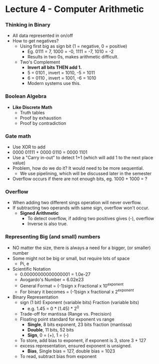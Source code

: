 # Lecture 4 - Computer Arithmetic

### Thinking in Binary
* All data represented in on/off
* How to get negatives?
	* Using first big as sign bit (1 = negative, 0 = positive)
		* Eg. 0111 = 7, 1000 = -0, 1111 = -7, 1010 = -2
		* Results in two 0s, makes arithmetic difficult.
	* Two's Complement
		* **Invert all bits THEN add 1.**
		* 5 = 0101 , invert = 1010, -5 = 1011
		* 6 = 0110 , invert = 1001, -6 = 1010
		* Modern systems use this.

### Boolean Algebra
* **Like Discrete Math**
	* Truth tables
	* Proof by exhaustion
	* Proof by contradiction

### Gate math
* Use XOR to add
* 0000 01111 + 0000 0110 = 0000 1101
* Use a "Carry in-out" to detect 1+1 (which will add 1 to the next place value)
* Problem, how do we do it? It would need to be more sequential.
	* We use pipelining, which will be discussed later in the semester
* Overflow occurs if there are not enough bits, eg. 1000 + 1000 = ?

### Overflow
* When adding two different sings operation will never overflow.
* If subtracting two operands with same sign, overflow won't occur.
	* **Signed Arithmetic**
		* To detect overflow, if adding two positives gives (-), overflow
		* Inverse is also true.

### Representing Big (and small) numbers
* NO matter the size, there is always a need for a bigger, (or smaller) number
* Some might not be big or small, but require lots of space
	* Pi, e
* Scientific Notation
	* 0.00000000000000001 = 1.0e-27
	* Avogardo's Number = 6.02e23
	* General Format = (-1)sign x Fractional x 10<sup>exponent</sup>
	* For binary it becomes = (-1)sign x fractional x 2<sup>exponent</sup>
* Binary Representation
	* sign (1 bit) Exponent (variable bits) Fraction (variable bits)
		* e.g. 1.45 = 0 * (1.45) * 2<sup>0</sup>
	* Trade-off for mantissa (Range vs. Precision)
	* Floating point standard for exponent vs range
		* **Single**, 8 bits exponent, 23 bits fraction (mantissa)
		* **Double**, 11 bits, 52 bits
		* **Sign**, 0 = (+), 1 = (-)
	* To store, add bias to exponent, if exponent is 3, store 3 + 127
	* excess representation, ensured exponent is unsigned.
		* **Bias**, Single bias = 127, double bias = 1023
	* To read, subtract bias from exponent